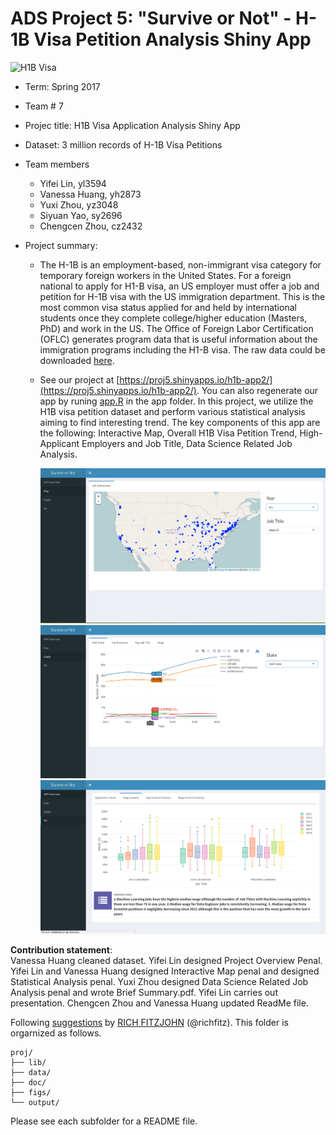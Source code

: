 # ADS Project 5: "Survive or Not" - H-1B Visa Petition Analysis Shiny App

![H1B Visa](http://www.spotlifeasia.com/wp-content/uploads/2017/01/Trump-H1b-Visa.png)

+ Term: Spring 2017
+ Team # 7
+ Projec title: H1B Visa Application Analysis Shiny App
+ Dataset: 3 million records of H-1B Visa Petitions
+ Team members
	+ Yifei Lin, yl3594
	+ Vanessa Huang, yh2873
	+ Yuxi Zhou, yz3048
	+ Siyuan Yao, sy2696
	+ Chengcen Zhou, cz2432
	
+ Project summary: 
	+ The H-1B is an employment-based, non-immigrant visa category for temporary foreign workers in the United States. For a foreign national to apply for H1-B visa, an US employer must offer a job and petition for H-1B visa with the US immigration department. This is the most common visa status applied for and held by international students once they complete college/higher education (Masters, PhD) and work in the US. The Office of Foreign Labor Certification (OFLC) generates program data that is useful information about the immigration programs including the H1-B visa. The raw data could be downloaded [here](https://drive.google.com/file/d/0B7g7UviLDlhuVjhaLWVLZW5WS2c/view?usp=sharing).
	+ See our project at [https://proj5.shinyapps.io/h1b-app2/](https://proj5.shinyapps.io/h1b-app2/). You can also regenerate our app by runing [app.R](app/app.R) in the app folder. In this project, we utilize the H1B visa petition dataset and perform various statistical analysis aiming to find interesting trend. The key components of this app are the following: Interactive Map, Overall H1B Visa Petition Trend, High-Applicant Employers and Job Title, Data Science Related Job Analysis.
	
       <img src="figs/1.jpeg" alt="alt text">
	
       <img src="figs/2.jpeg" alt="alt text">
          
       <img src="figs/3.jpeg" alt="alt text">
	
**Contribution statement**:  
Vanessa Huang cleaned dataset. 
Yifei Lin designed Project Overview Penal. 
Yifei Lin and Vanessa Huang designed Interactive Map penal and designed Statistical Analysis penal. 
Yuxi Zhou designed Data Science Related Job Analysis penal and wrote Brief Summary.pdf. 
Yifei Lin carries out presentation.
Chengcen Zhou and Vanessa Huang updated ReadMe file.


Following [suggestions](http://nicercode.github.io/blog/2013-04-05-projects/) by [RICH FITZJOHN](http://nicercode.github.io/about/#Team) (@richfitz). This folder is orgarnized as follows.

```
proj/
├── lib/
├── data/
├── doc/
├── figs/
└── output/
```

Please see each subfolder for a README file.
